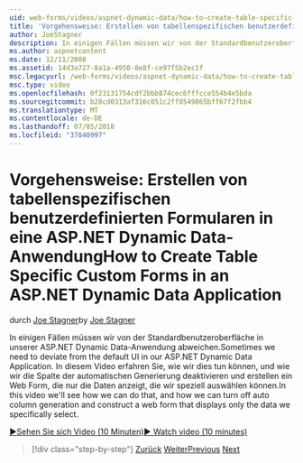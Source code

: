 ```yaml
---
uid: web-forms/videos/aspnet-dynamic-data/how-to-create-table-specific-custom-forms-in-an-aspnet-dynamic-data-application
title: 'Vorgehensweise: Erstellen von tabellenspezifischen benutzerdefinierten Formularen in eine ASP.NET Dynamic Data-Anwendung | Microsoft-Dokumentation'
author: JoeStagner
description: In einigen Fällen müssen wir von der Standardbenutzeroberfläche in unserer ASP.NET Dynamic Data-Anwendung abweichen. In diesem Video erfahren Sie, wie wir dies tun können, und wie wir deaktivieren können...
ms.author: aspnetcontent
ms.date: 12/11/2008
ms.assetid: 14d3a727-8a1a-4950-8e8f-ce97f5b2ec1f
msc.legacyurl: /web-forms/videos/aspnet-dynamic-data/how-to-create-table-specific-custom-forms-in-an-aspnet-dynamic-data-application
msc.type: video
ms.openlocfilehash: 0f23131754cdf2bbb874cec6fffcce554b4e5bda
ms.sourcegitcommit: b28cd0313af316c051c2ff8549865bff67f2fbb4
ms.translationtype: MT
ms.contentlocale: de-DE
ms.lasthandoff: 07/05/2018
ms.locfileid: "37840997"
---
```

<a name="how-to-create-table-specific-custom-forms-in-an-aspnet-dynamic-data-application"></a><span data-ttu-id="61023-104">Vorgehensweise: Erstellen von tabellenspezifischen benutzerdefinierten Formularen in eine ASP.NET Dynamic Data-Anwendung</span><span class="sxs-lookup"><span data-stu-id="61023-104">How to Create Table Specific Custom Forms in an ASP.NET Dynamic Data Application</span></span>
====================
<span data-ttu-id="61023-105">durch [Joe Stagner](https://github.com/JoeStagner)</span><span class="sxs-lookup"><span data-stu-id="61023-105">by [Joe Stagner](https://github.com/JoeStagner)</span></span>

<span data-ttu-id="61023-106">In einigen Fällen müssen wir von der Standardbenutzeroberfläche in unserer ASP.NET Dynamic Data-Anwendung abweichen.</span><span class="sxs-lookup"><span data-stu-id="61023-106">Sometimes we need to deviate from the default UI in our ASP.NET Dynamic Data Application.</span></span> <span data-ttu-id="61023-107">In diesem Video erfahren Sie, wie wir dies tun können, und wie wir die Spalte der automatischen Generierung deaktivieren und erstellen ein Web Form, die nur die Daten anzeigt, die wir speziell auswählen können.</span><span class="sxs-lookup"><span data-stu-id="61023-107">In this video we'll see how we can do that, and how we can turn off auto column generation and construct a web form that displays only the data we specifically select.</span></span>

[<span data-ttu-id="61023-108">&#9654;Sehen Sie sich Video (10 Minuten)</span><span class="sxs-lookup"><span data-stu-id="61023-108">&#9654; Watch video (10 minutes)</span></span>](https://channel9.msdn.com/Blogs/ASP-NET-Site-Videos/how-to-create-table-specific-custom-forms-in-an-aspnet-dynamic-data-application)

> [!div class="step-by-step"]
> <span data-ttu-id="61023-109">[Zurück](how-to-remove-columns-from-your-dynamicdata-data-grids.md)
> [Weiter](aspnet-dynamic-data-custom-form-formatting.md)</span><span class="sxs-lookup"><span data-stu-id="61023-109">[Previous](how-to-remove-columns-from-your-dynamicdata-data-grids.md)
[Next](aspnet-dynamic-data-custom-form-formatting.md)</span></span>
